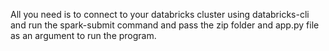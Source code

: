All you need is to connect to your databricks cluster using databricks-cli 
and run the spark-submit command and pass the zip folder and app.py file as an argument to run the program.
